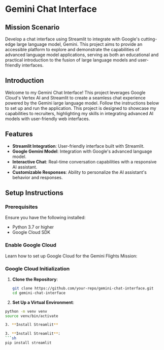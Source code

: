 # Gemini Chat Interface

## Mission Scenario

Develop a chat interface using Streamlit to integrate with Google's cutting-edge large language model, Gemini. This project aims to provide an accessible platform to explore and demonstrate the capabilities of advanced language model applications, serving as both an educational and practical introduction to the fusion of large language models and user-friendly interfaces.

## Introduction

Welcome to my Gemini Chat Interface! This project leverages Google Cloud's Vertex AI and Streamlit to create a seamless chat experience powered by the Gemini large language model. Follow the instructions below to set up and run the application. This project is designed to showcase my capabilities to recruiters, highlighting my skills in integrating advanced AI models with user-friendly web interfaces.

## Features

- **Streamlit Integration**: User-friendly interface built with Streamlit.
- **Google Gemini Model**: Integration with Google's advanced language model.
- **Interactive Chat**: Real-time conversation capabilities with a responsive AI assistant.
- **Customizable Responses**: Ability to personalize the AI assistant's behavior and responses.

## Setup Instructions

### Prerequisites

Ensure you have the following installed:
- Python 3.7 or higher
- Google Cloud SDK

### Enable Google Cloud

Learn how to set up Google Cloud for the Gemini Flights Mission:



### Google Cloud Initialization

1. **Clone the Repository**:
   ```sh
   git clone https://github.com/your-repo/gemini-chat-interface.git
   cd gemini-chat-interface

2. **Set Up a Virtual Environment**:
  ```sh
  python -m venv venv
  source venv/bin/activate

3. **Install Streamlit**

3. **Install Streamlit**:
  ```sh
  pip install streamlit
